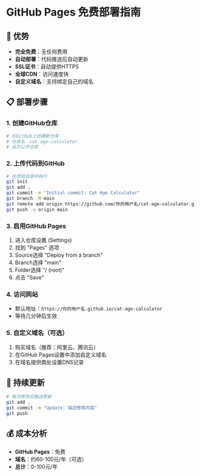 # GitHub Pages 免费部署指南

## 🎯 优势
- **完全免费**：无任何费用
- **自动部署**：代码推送后自动更新
- **SSL证书**：自动提供HTTPS
- **全球CDN**：访问速度快
- **自定义域名**：支持绑定自己的域名

## 📋 部署步骤

### 1. 创建GitHub仓库
```bash
# 在GitHub上创建新仓库
# 仓库名：cat-age-calculator
# 设为公开仓库
```

### 2. 上传代码到GitHub
```bash
# 在项目目录中执行
git init
git add .
git commit -m "Initial commit: Cat Age Calculator"
git branch -M main
git remote add origin https://github.com/你的用户名/cat-age-calculator.git
git push -u origin main
```

### 3. 启用GitHub Pages
1. 进入仓库设置 (Settings)
2. 找到 "Pages" 选项
3. Source选择 "Deploy from a branch"
4. Branch选择 "main"
5. Folder选择 "/ (root)"
6. 点击 "Save"

### 4. 访问网站
- 默认地址：`https://你的用户名.github.io/cat-age-calculator`
- 等待几分钟后生效

### 5. 自定义域名（可选）
1. 购买域名（推荐：阿里云、腾讯云）
2. 在GitHub Pages设置中添加自定义域名
3. 在域名提供商处设置DNS记录

## 🔧 持续更新
```bash
# 每次修改后推送更新
git add .
git commit -m "Update: 描述修改内容"
git push
```

## 💰 成本分析
- **GitHub Pages**：免费
- **域名**：约60-100元/年（可选）
- **总计**：0-100元/年 